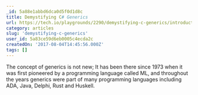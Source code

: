 ```yaml
---
_id: 5a88e1abbd6dca0d5f0d1d8c
title: Demystifying C# Generics
url: https://tech.io/playgrounds/2290/demystifying-c-generics/introduction
category: articles
slug: 'demystifying-c-generics'
user_id: 5a83ce59d6eb0005c4ecda2c
createdOn: '2017-08-04T14:45:56.000Z'
tags: []
---
```


The concept of generics is not new; It has been there since 1973 when it was first pioneered by a programming language called ML, and throughout the years generics were part of many programming languages including ADA, Java, Delphi, Rust and Huskell.

